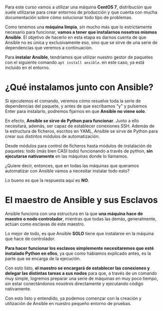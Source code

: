 Para este curso vamos a utilizar una máquina **CentOS 7**, distribución que suele utilizarse para crear entornos de producción y que cuenta con mucha documentación sobre cómo solucionar todo tipo de problemas. 

Como tenemos una **máquina limpia**, sin mucho más que lo estrictamente necesario para funcionar, **vamos a tener que instalarnos nosotros mismos Ansible**. El objetivo de hacerlo en esta etapa es darnos cuenta de que Ansible no es única y exclusivamente eso, sino que se sirve de una serie de dependencias que veremos a continuación.

Para **instalar Ansible**, tendríamos que utilizar nuestro gestor de paquetes con el siguiente comando ``apt install ansible``. en este caso, ya está incluido en el entorno.

# ¿Qué instalamos junto con Ansible?

Si ejecutemos el comando, veremos cómo resuelve toda la serie de dependencias del paquete, y antes de que escribamos "y" y pulsemos Enter para instalarlo, podremos fijarnos en que **Ansible no viene solo**.

En efecto, **Ansible se sirve de Python para funcionar**. Junto a ello necesitará, además, ser capaz de establecer conexiones SSH. Además de la estructura de ficheros, escritos en YAML, Ansible se sirve de Python para crear sus distintos módulos de automatización. 

Desde módulos para control de ficheros hasta módulos de instalación de paquetes: todo (más bien CASI todo) funcionando a través de python, **sin ejecutarse nativamente** en las máquinas donde lo llamamos.

¿Quiere decir, entonces, que en todas las máquinas que queramos automatizar con Ansible vamos a necesitar instalar todo esto?

Lo bueno es que la respuesta aquí es **NO**.

# El maestro de Ansible y sus Esclavos

Ansible funciona con una estructura en la que **una máquina hace de maestro o nodo controlador**, mientras que todas las demás, generalmente, actúan como esclavas de este maestro.

Lo mejor de todo, es que Ansible **SOLO** tiene que instalarse en la máquina que hace de controlador.

**Para hacer funcionar los esclavos simplemente necesitaremos que esté instalado Python en ellos**, ya que como habíamos explicado antes, es la parte que se encarga de la ejecución.

Con esto listo, **el maestro se encargará de establecer las conexiones y delegar las distintas tareas a sus nodos** para que, a través de un comando muy simple, logremos preparar una serie de máquinas en muy poco tiempo, sin estar conectándonos nosotros directamente y ejecutando código nativamente.

Con esto listo y entendido, ya podemos comenzar con la creación y utilización de Ansible en nuestro pequeño entorno de pruebas.
